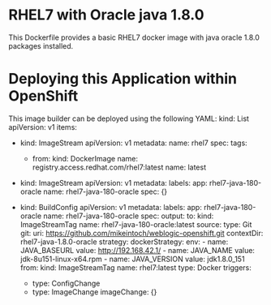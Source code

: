 RHEL7 with Oracle java 1.8.0
============================

This Dockerfile provides a basic RHEL7 docker image with java oracle 1.8.0
packages installed.

Deploying this Application within OpenShift
===========================================

This image builder can be deployed using the following YAML:
kind: List
apiVersion: v1
items:
- kind: ImageStream
  apiVersion: v1
  metadata:
    name: rhel7
  spec:
    tags:
    - from:
        kind: DockerImage
        name: registry.access.redhat.com/rhel7:latest
      name: latest
- kind: ImageStream
  apiVersion: v1
  metadata:
    labels:
      app: rhel7-java-180-oracle
    name: rhel7-java-180-oracle
  spec: {}  

- kind: BuildConfig
  apiVersion: v1
  metadata:
    labels:
      app: rhel7-java-180-oracle
    name: rhel7-java-180-oracle
  spec:
    output:
      to:
        kind: ImageStreamTag
        name: rhel7-java-180-oracle:latest
    source:
      type: Git
      git:
        uri: https://github.com/mikeintoch/weblogic-openshift.git
      contextDir: rhel7-java-1.8.0-oracle
    strategy:
      dockerStrategy:
        env:
         - name: JAVA_BASEURL
           value: http://192.168.42.1/
         - name: JAVA_NAME
           value: jdk-8u151-linux-x64.rpm
         - name: JAVA_VERSION
           value: jdk1.8.0_151
        from:
          kind: ImageStreamTag
          name: rhel7:latest
      type: Docker
    triggers:
    - type: ConfigChange
    - type: ImageChange
      imageChange: {}
